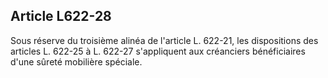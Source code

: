 Article L622-28
----
Sous réserve du troisième alinéa de l'article L. 622-21, les dispositions des
articles L. 622-25 à L. 622-27 s'appliquent aux créanciers bénéficiaires d'une
sûreté mobilière spéciale.
